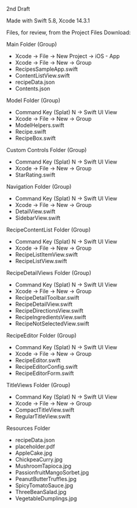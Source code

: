 2nd Draft

Made with Swift 5.8, Xcode 14.3.1

Files, for review, from the Project Files Download:

Main Folder (Group)
* Xcode -> File -> New Project -> iOS - App
* Xcode -> File -> New -> Group
* RecipesSampleApp.swift
* ContentListView.swift
* recipeData.json
* Contents.json

Model Folder (Group)
* Command Key (Splat) N -> Swift UI View
* Xcode -> File -> New -> Group
* ModelHelpers.swift
* Recipe.swift
* RecipeBox.swift

Custom Controls Folder (Group)
* Command Key (Splat) N -> Swift UI View
* Xcode -> File -> New -> Group
* StarRating.swift

Navigation Folder (Group)
* Command Key (Splat) N -> Swift UI View
* Xcode -> File -> New -> Group
* DetailView.swift
* SidebarView.swift

RecipeContentList Folder (Group)
* Command Key (Splat) N -> Swift UI View
* Xcode -> File -> New -> Group
* RecipeListItemView.swift
* RecipeListView.swift

RecipeDetailViews Folder (Group)
* Command Key (Splat) N -> Swift UI View
* Xcode -> File -> New -> Group
* RecipeDetailToolbar.swift
* RecipeDetailView.swift
* RecipeDirectionsView.swift
* RecipeIngredientsView.swift
* RecipeNotSelectedView.swift

RecipeEditor Folder (Group)
* Command Key (Splat) N -> Swift UI View
* Xcode -> File -> New -> Group
* RecipeEditor.swift
* RecipeEditorConfig.swift
* RecipeEditorForm.swift

TitleViews Folder (Group)
* Command Key (Splat) N -> Swift UI View
* Xcode -> File -> New -> Group
* CompactTitleView.swift
* RegularTitleView.swift

Resources Folder
* recipeData.json
* placeholder.pdf
* AppleCake.jpg
* ChickpeaCurry.jpg
* MushroomTapioca.jpg
* PassionfruitMangoSorbet.jpg
* PeanutButterTruffles.jpg
* SpicyTomatoSauce.jpg
* ThreeBeanSalad.jpg
* VegetableDumplings.jpg
